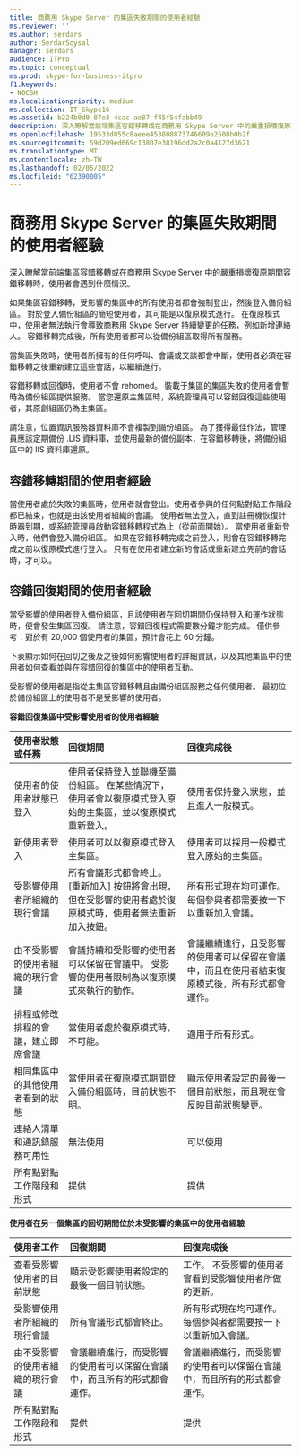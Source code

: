 ```yaml
---
title: 商務用 Skype Server 的集區失敗期間的使用者經驗
ms.reviewer: ''
ms.author: serdars
author: SerdarSoysal
manager: serdars
audience: ITPro
ms.topic: conceptual
ms.prod: skype-for-business-itpro
f1.keywords:
- NOCSH
ms.localizationpriority: medium
ms.collection: IT_Skype16
ms.assetid: b224b0d0-87e3-4cac-ae87-f45f54fabb49
description: 深入瞭解當前端集區容錯移轉或在商務用 Skype Server 中的嚴重損壞復原期間容錯移轉時，使用者會遇到什麼情況。
ms.openlocfilehash: 19533d855c8aeee453808873746609e2508b0b2f
ms.sourcegitcommit: 59d209ed669c13807e38196dd2a2c0a4127d3621
ms.translationtype: MT
ms.contentlocale: zh-TW
ms.lasthandoff: 02/05/2022
ms.locfileid: "62390005"
---
```

# <a name="user-experience-during-pool-failure-in-skype-for-business-server"></a>商務用 Skype Server 的集區失敗期間的使用者經驗
 
深入瞭解當前端集區容錯移轉或在商務用 Skype Server 中的嚴重損壞復原期間容錯移轉時，使用者會遇到什麼情況。
  
如果集區容錯移轉，受影響的集區中的所有使用者都會強制登出，然後登入備份組區。 對於登入備份組區的簡短使用者，其可能是以復原模式進行。 在復原模式中，使用者無法執行會導致商務用 Skype Server 持續變更的任務，例如新增連絡人。 容錯移轉完成後，所有使用者都可以從備份組區取得所有服務。
  
當集區失敗時，使用者所擁有的任何呼叫、會議或交談都會中斷，使用者必須在容錯移轉之後重新建立這些會話，以繼續進行。
  
容錯移轉或回復時，使用者不會 rehomed。 裝載于集區的集區失敗的使用者會暫時為備份組區提供服務。 當您還原主集區時，系統管理員可以容錯回復這些使用者，其原創組區仍為主集區。
  
請注意，位置資訊服務器資料庫不會複製到備份組區。 為了獲得最佳作法，管理員應該定期備份 .LIS 資料庫，並使用最新的備份副本，在容錯移轉後，將備份組區中的 IIS 資料庫還原。
  
## <a name="user-experience-during-failover"></a>容錯移轉期間的使用者經驗

當使用者處於失敗的集區時，使用者就會登出。使用者參與的任何點對點工作階段都已結束，也就是由該使用者組織的會議。 使用者無法登入，直到註冊機恢復計時器到期，或系統管理員啟動容錯移轉程式為止（從前面開始）。 當使用者重新登入時，他們會登入備份組區。 如果在容錯移轉完成之前登入，則會在容錯移轉完成之前以復原模式進行登入。 只有在使用者建立新的會話或重新建立先前的會話時，才可以。
  
## <a name="user-experience-during-failback"></a>容錯回復期間的使用者經驗

當受影響的使用者登入備份組區，且該使用者在回切期間仍保持登入和運作狀態時，便會發生集區回復。 請注意，容錯回復程式需要數分鐘才能完成。 僅供參考：對於有 20,000 個使用者的集區，預計會花上 60 分鐘。
  
下表顯示如何在回切之後及之後如何影響使用者的詳細資訊，以及其他集區中的使用者如何查看並與在容錯回復的集區中的使用者互動。 
  
受影響的使用者是指從主集區容錯移轉且由備份組區服務之任何使用者。 最初位於備份組區上的使用者不是受影響的使用者。
  
**容錯回復集區中受影響使用者的使用者經驗**

|**使用者狀態或任務**|**回復期間**|**回復完成後**|
|:-----|:-----|:-----|
|使用者的使用者狀態已登入  <br/> |使用者保持登入並聯機至備份組區。 在某些情況下，使用者會以復原模式登入原始的主集區，並以復原模式重新登入。  <br/> |使用者保持登入狀態，並且進入一般模式。  <br/> |
|新使用者登入  <br/> |使用者可以以復原模式登入主集區。  <br/> |使用者可以採用一般模式登入原始的主集區。  <br/> |
|受影響使用者所組織的現行會議  <br/> |所有會議形式都會終止。 [重新加入] 按鈕將會出現，但在受影響的使用者處於復原模式時，使用者無法重新加入按鈕。  <br/> |所有形式現在均可運作。 每個參與者都需要按一下以重新加入會議。  <br/> |
|由不受影響的使用者組織的現行會議  <br/> |會議持續和受影響的使用者可以保留在會議中。 受影響的使用者限制為以復原模式來執行的動作。  <br/> |會議繼續進行，且受影響的使用者可以保留在會議中，而且在使用者結束復原模式後，所有形式都會運作。  <br/> |
|排程或修改排程的會議，建立即席會議  <br/> |當使用者處於復原模式時，不可能。  <br/> |適用于所有形式。  <br/> |
|相同集區中的其他使用者看到的狀態  <br/> |當使用者在復原模式期間登入備份組區時，目前狀態不明。  <br/> |顯示使用者設定的最後一個目前狀態，而且現在會反映目前狀態變更。  <br/> |
|連絡人清單和通訊錄服務可用性  <br/> |無法使用  <br/> |可以使用  <br/> |
|所有點對點工作階段和形式  <br/> |提供  <br/> |提供  <br/> |
   
**使用者在另一個集區的回切期間位於未受影響的集區中的使用者經驗**

|**使用者工作**|**回復期間**|**回復完成後**|
|:-----|:-----|:-----|
|查看受影響使用者的目前狀態  <br/> |顯示受影響使用者設定的最後一個目前狀態。  <br/> |工作。 不受影響的使用者會看到受影響使用者所做的更新。  <br/> |
|受影響使用者所組織的現行會議  <br/> |所有會議形式都會終止。  <br/> |所有形式現在均可運作。 每個參與者都需要按一下以重新加入會議。  <br/> |
|由不受影響的使用者組織的現行會議  <br/> |會議繼續進行，而受影響的使用者可以保留在會議中，而且所有的形式都會運作。  <br/> |會議繼續進行，而受影響的使用者可以保留在會議中，而且所有的形式都會運作。  <br/> |
|所有點對點工作階段和形式  <br/> |提供  <br/> |提供  <br/> |
   

